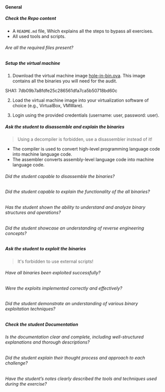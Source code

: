 #### General

##### Check the Repo content

- A `README.md` file, Which explains all the steps to bypass all exercises.
- All used tools and scripts.

###### Are all the required files present?

##### Setup the virtual machine

1. Download the virtual machine image [hole-in-bin.ova](https://assets.01-edu.org/cybersecurity/hole-in-bin/hole-in-bin.ova). This image contains all the binaries you will need for the audit.

SHA1: 7db09b7a8fdfe25c286561dfa7ca5b50718bd60c

2. Load the virtual machine image into your virtualization software of choice (e.g., VirtualBox, VMWare).

3. Login using the provided credentials (username: user, password: user).

##### Ask the student to disassemble and explain the binaries

> Using a decompiler is forbidden, use a disassembler instead of it!

- The compiler is used to convert high-level programming language code into machine language code.
- The assembler converts assembly-level language code into machine language code.

###### Did the student capable to disassemble the binaries?

###### Did the student capable to explain the functionality of the all binaries?

###### Has the student shown the ability to understand and analyze binary structures and operations?

###### Did the student showcase an understanding of reverse engineering concepts?

##### Ask the student to exploit the binaries

> It's forbidden to use external scripts!

###### Have all binaries been exploited successfully?

###### Were the exploits implemented correctly and effectively?

###### Did the student demonstrate an understanding of various binary exploitation techniques?

##### Check the student Documentation

###### Is the documentation clear and complete, including well-structured explanations and thorough descriptions?

###### Did the student explain their thought process and approach to each challenge?

###### Have the student’s notes clearly described the tools and techniques used during the exercise?
